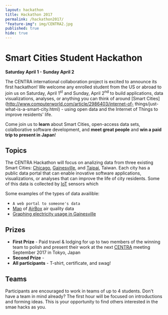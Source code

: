```yaml
---
layout: hackathon
title: Hackathon 2017
permalink: /hackathon2017/
"feature-img": img/CENTRA2.jpg
published: true
hide: true
---
```


# Smart Cities Student Hackathon

**Saturday April 1 - Sunday April 2**

The CENTRA international collaboration project is excited to announce its first
hackathon! We welcome any enrolled student from the US or abroad to join us on
Saturday, April 1<sup>st</sup> and Sunday, April 2<sup>nd</sup> to build
applications, data visualizations, analyses, or anything you can think of around
[Smart Cities](http://www.computerworld.com/article/2986403/internet-of-
things/just- what-is-a-smart-city.html) - using open data and the Internet of
Things to improve residents' life.

Come join us to **learn** about Smart Cities, open-access data sets,
colalborative software development, and **meet great people** and **win a paid
trip to present in Japan**!

## Topics

The CENTRA Hackathon will focus on analizing data from three existing Smart
Cities: [Chicago](https://data.cityofchicago.org/),
[Gainesville](https://data.cityofgainesville.org/), and
[Taipai](http://data.taipei/), Taiwan. Each city has a public data portal that
can enable inovative software applications, visualizations, or analyses that can
improve the life of city residents. Some of this data is collected by
[IoT](https://en.wikipedia.org/wiki/Internet_of_things) sensors which


Some examples of the types of data availible:

* `A web portal to someone's data`
* [Map](https://airbox.edimaxcloud.com/) of [AirBox](https://www.youtube.com/watch?v=W3-J430gWrk) air quality data
* [Graphing electricity usage in Gainesville](https://github.com/mjcollin/gnv_data/blob/master/gru_graph.ipynb)

## Prizes

* **First Prize** - Paid travel & lodging for up to two members of the winning team to 
polish and present their work at the next [CENTRA](http://www.globalcentra.org)
meeting September 2017 in Tokyo, Japan
* **Second Prize** - 
* **All participants** - T-shirt, certificate, and swag!

## Teams

Participants are encouraged to work in teams of up to 4 students. Don't have a
team in mind already? The first hour will be focused on introductions and
forming ideas. This is your opportunity to find others interested in the smae
hacks as you.



